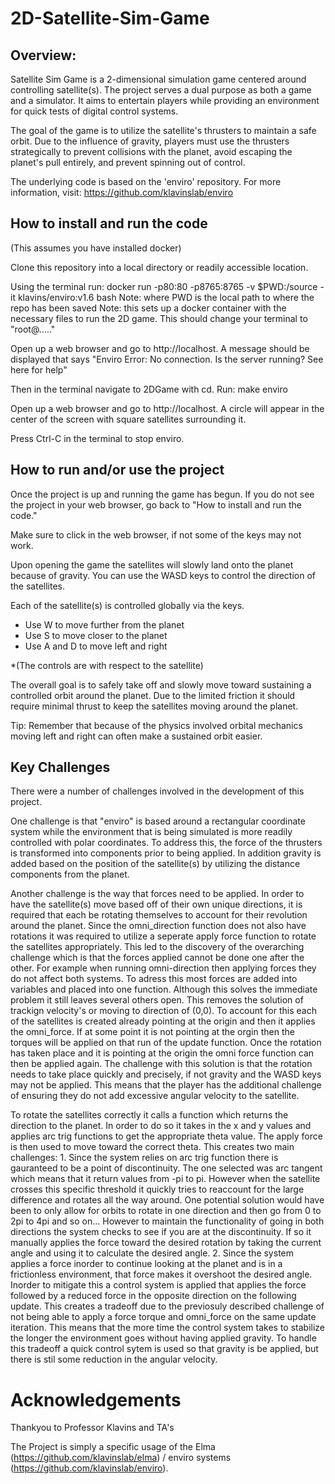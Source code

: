 # 2D-Satellite-Sim-Game
## Overview:
Satellite Sim Game is a 2-dimensional simulation game centered around controlling satellite(s). The project serves a dual purpose as both a game and a simulator. It aims to entertain players while providing an environment for quick tests of digital control systems.

The goal of the game is to utilize the satellite's thrusters to maintain a safe orbit. Due to the influence of gravity, players must use the thrusters strategically to prevent collisions with the planet, avoid escaping the planet's pull entirely, and prevent spinning out of control.

The underlying code is based on the 'enviro' repository. For more information, visit: https://github.com/klavinslab/enviro

## How to install and run the code
(This assumes you have installed docker)

Clone this repository into a local directory or readily accessible location. 

Using the terminal run: 
    docker run -p80:80 -p8765:8765 -v $PWD:/source -it klavins/enviro:v1.6 bash
        Note: where PWD is the local path to where the repo has been saved
        Note: this sets up a docker container with the necessary files to run the 2D game. 
        This should change your terminal to "root@....."

Open up a web browser and go to http://localhost. A message should be displayed that says "Enviro Error: No connection. Is the server running? See here for help"

Then in the terminal navigate to 2DGame with cd. 
Run:
    make
    enviro

Open up a web browser and go to http://localhost. A circle will appear in the center of the screen with square satellites surrounding it. 

Press Ctrl-C in the terminal to stop enviro.

## How to run and/or use the project

Once the project is up and running the game has begun. If you do not see the project in your web browser, go back to "How to install and run the code."

Make sure to click in the web browser, if not some of the keys may not work. 

Upon opening the game the satellites will slowly land onto the planet because of gravity. You can use the WASD keys to control the direction of the satellites. 

Each of the satellite(s) is controlled globally via the keys. 
* Use W to move further from the planet 
* Use S to move closer to the planet 
* Use A and D to move left and right

*(The controls are with respect to the satellite)

The overall goal is to safely take off and slowly move toward sustaining a controlled orbit around the planet. Due to the limited friction it should require minimal thrust to keep the satellites moving around the planet. 

Tip: Remember that because of the physics involved orbital mechanics moving left and right can often make a sustained orbit easier. 

## Key Challenges

There were a number of challenges involved in the development of this project. 

One challenge is that "enviro" is based around a rectangular coordinate system while the environment that is being simulated is more readily controlled with polar coordinates. To address this, the force of the thrusters is transformed into components prior to being applied. In addition gravity is added based on the position of the satellite(s) by utilizing the distance components from the planet. 

Another challenge is the way that forces need to be applied. In order to have the satellite(s) move based off of their own unique directions, it is required that each be rotating themselves to account for their revolution around the planet. Since the omni_direction function does not also have rotations it was required to utilize a seperate apply force function to rotate the satellites appropriately. This led to the discovery of the overarching challenge which is that the forces applied cannot be done one after the other. For example when running omni-direction then applying forces they do not affect both systems. To adress this most forces are added into variables and placed into one function. Although this solves the immediate problem it still leaves several others open. This removes the solution of trackign velocity's or moving to direction of (0,0). To account for this each of the satellites is created already pointing at the origin and then it applies the omni_force. If at some point it is not pointing at the orgin then the torques will be applied on that run of the update function. Once the rotation has taken place and it is pointing at the origin the omni force function can then be applied again. The challenge with this solution is that the rotation needs to take place quickly and precisely, if not gravity and the WASD keys may not be applied. This means that the player has the additional challenge of ensuring they do not add excessive angular velocity to the satellite. 

To rotate the satellites correctly it calls a function which returns the direction to the planet. In order to do so it takes in the x and y values and applies arc trig functions to get the appropriate theta value. The apply force is then used to move toward the correct theta. This creates two main challenges:
    1. Since the system relies on arc trig function there is gauranteed to be a point of discontinuity. The one selected was arc tangent which means that it return values from -pi to pi. However when the satellite crosses this specific threshold it quickly tries to reaccount for the large difference and rotates all the way around. One potential solution would have been to only allow for orbits to rotate in one direction and then go from 0 to 2pi to 4pi and so on... However to maintain the functionality of going in both directions the system checks to see if you are at the discontinuity. If so it manually applies the force toward the desired rotation by taking the current angle and using it to calculate the desired angle. 
    2. Since the system applies a force inorder to continue looking at the planet and is in a frictionless environment, that force makes it overshoot the desired angle. Inorder to mitigate this a control system is applied that applies the force followed by a reduced force in the opposite direction on the following update. This creates a tradeoff  due to the previosuly described challenge of not being able to apply a force torque and omni_force on the same update iteration. This means that the more time the control system takes to stabilize the longer the environment goes without having applied gravity. To handle this tradeoff a quick control sytem is used so that gravity is be applied, but there is stil some reduction in the angular velocity.  


# Acknowledgements
Thankyou to Professor Klavins and TA's 

The Project is simply a specific usage of the Elma (https://github.com/klavinslab/elma) / enviro systems (https://github.com/klavinslab/enviro).

